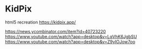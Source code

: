 KidPix
======

html5 recreation
https://kidpix.app/

https://news.ycombinator.com/item?id=40723220
https://www.youtube.com/watch?app=desktop&v=LqVhK6JgbSU
https://www.youtube.com/watch?app=desktop&v=Z9yIOJow7oo
